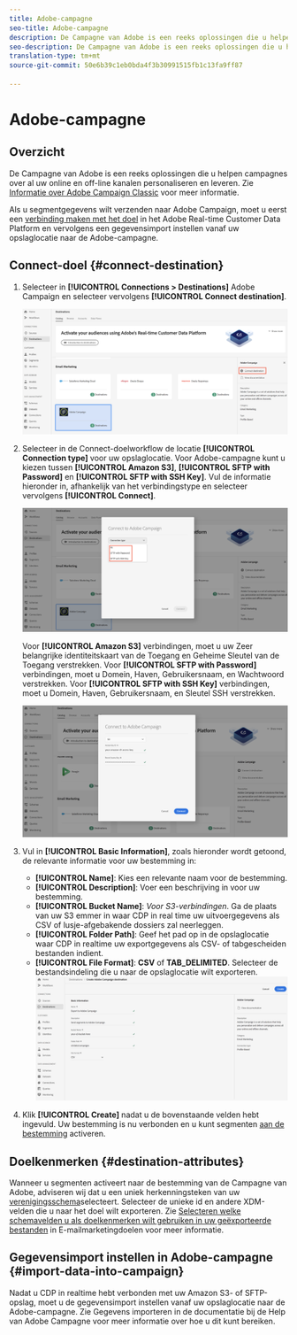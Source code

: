 ```yaml
---
title: Adobe-campagne
seo-title: Adobe-campagne
description: De Campagne van Adobe is een reeks oplossingen die u helpen campagnes over al uw online en off-line kanalen personaliseren en leveren.
seo-description: De Campagne van Adobe is een reeks oplossingen die u helpen campagnes over al uw online en off-line kanalen personaliseren en leveren.
translation-type: tm+mt
source-git-commit: 50e6b39c1eb0bda4f3b30991515fb1c13fa9ff87

---
```



# Adobe-campagne

## Overzicht

De Campagne van Adobe is een reeks oplossingen die u helpen campagnes over al uw online en off-line kanalen personaliseren en leveren. Zie [Informatie over Adobe Campaign Classic](https://docs.adobe.com/content/help/en/campaign-classic/using/getting-started/starting-with-adobe-campaign/about-adobe-campaign-classic.html) voor meer informatie.

Als u segmentgegevens wilt verzenden naar Adobe Campaign, moet u eerst een [verbinding maken met het doel](#connect-destination) in het Adobe Real-time Customer Data Platform en vervolgens een gegevensimport [](#import-data-into-campaign) instellen vanaf uw opslaglocatie naar de Adobe-campagne.

## Connect-doel {#connect-destination}

1. Selecteer in **[!UICONTROL Connections > Destinations]** Adobe Campaign en selecteer vervolgens **[!UICONTROL Connect destination]**.

   ![Verbinding maken met Adobe-campagne](/help/rtcdp/destinations/assets/connect-adobe-campaign.png)

1. Selecteer in de Connect-doelworkflow de locatie **[!UICONTROL Connection type]** voor uw opslaglocatie. Voor Adobe-campagne kunt u kiezen tussen **[!UICONTROL Amazon S3]**, **[!UICONTROL SFTP with Password]** en **[!UICONTROL SFTP with SSH Key]**. Vul de informatie hieronder in, afhankelijk van het verbindingstype en selecteer vervolgens **[!UICONTROL Connect]**.

   ![Wizard Campagne instellen](/help/rtcdp/destinations/assets/adobe-campaign-wizard.png)

   Voor **[!UICONTROL Amazon S3]** verbindingen, moet u uw Zeer belangrijke identiteitskaart van de Toegang en Geheime Sleutel van de Toegang verstrekken.
Voor **[!UICONTROL SFTP with Password]** verbindingen, moet u Domein, Haven, Gebruikersnaam, en Wachtwoord verstrekken.
Voor **[!UICONTROL SFTP with SSH Key]** verbindingen, moet u Domein, Haven, Gebruikersnaam, en Sleutel SSH verstrekken.

   ![Campagnegegevens invullen](/help/rtcdp/destinations/assets/adobe-campaign-step2.png)

1. Vul in **[!UICONTROL Basic Information]**, zoals hieronder wordt getoond, de relevante informatie voor uw bestemming in:
   * **[!UICONTROL Name]**: Kies een relevante naam voor de bestemming.
   * **[!UICONTROL Description]**: Voer een beschrijving in voor uw bestemming.
   * **[!UICONTROL Bucket Name]**: *Voor S3-verbindingen*. Ga de plaats van uw S3 emmer in waar CDP in real time uw uitvoergegevens als CSV of lusje-afgebakende dossiers zal neerleggen.
   * **[!UICONTROL Folder Path]**: Geef het pad op in de opslaglocatie waar CDP in realtime uw exportgegevens als CSV- of tabgescheiden bestanden indient.
   * **[!UICONTROL File Format]**: **CSV** of **TAB_DELIMITED**. Selecteer de bestandsindeling die u naar de opslaglocatie wilt exporteren.
   ![Basisinformatie over campagnes](/help/rtcdp/destinations/assets/adobe-campaign-basic-information.png)

1. Klik **[!UICONTROL Create]** nadat u de bovenstaande velden hebt ingevuld. Uw bestemming is nu verbonden en u kunt segmenten [aan de bestemming](/help/rtcdp/destinations/activate-destinations.md) activeren.

## Doelkenmerken {#destination-attributes}

Wanneer u segmenten [](/help/rtcdp/destinations/activate-destinations.md) activeert naar de bestemming van de Campagne van Adobe, adviseren wij dat u een uniek herkenningsteken van uw [verenigingsschema](../../profile/home.md#profile-fragments-and-union-schemas)selecteert. Selecteer de unieke id en andere XDM-velden die u naar het doel wilt exporteren. Zie [Selecteren welke schemavelden u als doelkenmerken wilt gebruiken in uw geëxporteerde bestanden](/help/rtcdp/destinations/email-marketing-destinations.md#destination-attributes) in E-mailmarketingdoelen voor meer informatie.


## Gegevensimport instellen in Adobe-campagne {#import-data-into-campaign}

Nadat u CDP in realtime hebt verbonden met uw Amazon S3- of SFTP-opslag, moet u de gegevensimport instellen vanaf uw opslaglocatie naar de Adobe-campagne. Zie Gegevens [](https://docs.adobe.com/content/help/en/campaign-classic/using/automating-with-workflows/general-operation/importing-data.html) importeren in de documentatie bij de Help van Adobe Campagne voor meer informatie over hoe u dit kunt bereiken.